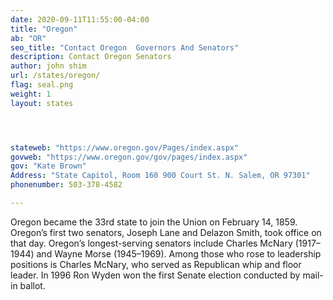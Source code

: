 ```yaml
---
date: 2020-09-11T11:55:00-04:00
title: "Oregon"
ab: "OR"
seo_title: "Contact Oregon  Governors And Senators"
description: Contact Oregon Senators
author: john shim
url: /states/oregon/
flag: seal.png
weight: 1
layout: states




stateweb: "https://www.oregon.gov/Pages/index.aspx"
govweb: "https://www.oregon.gov/gov/pages/index.aspx"
gov: "Kate Brown"
Address: "State Capitol, Room 160 900 Court St. N. Salem, OR 97301"
phonenumber: 503-378-4582

---
```


Oregon became the 33rd state to join the Union on February 14, 1859. Oregon’s first two senators, Joseph Lane and Delazon Smith, took office on that day. Oregon’s longest-serving senators include Charles McNary (1917–1944) and Wayne Morse (1945–1969). Among those who rose to leadership positions is Charles McNary, who served as Republican whip and floor leader. In 1996 Ron Wyden won the first Senate election conducted by mail-in ballot.